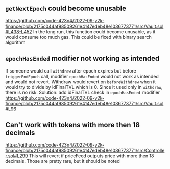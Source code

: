 ## `getNextEpoch` could become unusable 
https://github.com/code-423n4/2022-09-y2k-finance/blob/2175c044af98509261e4147edeb48e1036773771/src/Vault.sol#L438-L452
In the long run, this function could become unusable, as it would consume too much gas. This could be fixed with binary search algorithm

## `epochHasEnded` modifier not working as intended 
If someone would call `withdraw` after epoch expires but before `triggerEndEpoch` call, modifier `epochHasEnded` would not work as intended and would not revert. Withdraw would revert on `beforeWithdraw` when it would try to divide by idFinalTVL which is 0. Since it used only in `withdraw`, there is no risk.
Solution: add idFinalTVL check in `epochHasEnded `modifier
https://github.com/code-423n4/2022-09-y2k-finance/blob/2175c044af98509261e4147edeb48e1036773771/src/Vault.sol#L96

## Can't work with tokens with more then 18 decimals
https://github.com/code-423n4/2022-09-y2k-finance/blob/2175c044af98509261e4147edeb48e1036773771/src/Controller.sol#L299
This will revert if priceFeed outputs price with more then 18 decimals. Those are pretty rare, but it should be noted